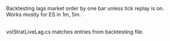 Backtesting lags market order by one bar unless tick replay is on. <br />
Works mostly for ES in 1m, 5m. <br />

<br />
volStratLiveLag.cs matches entries from backtesting file. <br />
